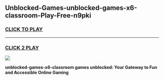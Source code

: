 
## Unblocked-Games-unblocked-games-x6-classroom-Play-Free-n9pki
<h3>
<a href="https://premium76.site?title=unblocked-games-x6-classroom&ref=23A">CLICK TO PLAY</a></h3>
<hr>

<h3>
<a href="https://premium76.site?title=unblocked-games-x6-classroom&ref=23A">CLICK 2 PLAY</a>
  
</h3>

<a href="https://premium76.site?title=unblocked-games-x6-classroom&ref=23A"><img src="https://clearcache.store/games.png"></a>


**unblocked-games-x6-classroom games unblocked: Your Gateway to Fun and Accessible Online Gaming**
